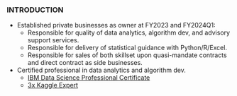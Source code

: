 ### INTRODUCTION
* Established private businesses as owner at FY2023 and FY2024Q1:
  * Responsible for quality of data analytics, algorithm dev, and advisory support services.
  * Responsible for delivery of statistical guidance with Python/R/Excel.
  * Responsible for sales of both skillset upon quasi-mandate contracts and direct contract as side businesses.
* Certified professional in data analytics and algorithm dev.
  * [IBM Data Science Professional Certificate](https://www.credly.com/badges/c401bae6-9e5c-4071-8301-871a4283e4b2)
  * [3x Kaggle Expert](https://github.com/Satoru-Shibata-JPN/Kaggle/blob/main/Evidence_3x_Kaggle_Expert.pdf)
